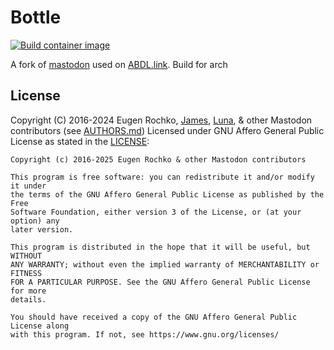 # Bottle

[![Build container image](https://github.com/ABDL-link/bottle/actions/workflows/build-image.yml/badge.svg)](https://github.com/ABDL-link/bottle/actions/workflows/build-image.yml)

A fork of [mastodon](https://github.com/mastodon/mastodon) used on [ABDL.link](https://abdl.link). Build for arch

## License

Copyright (C) 2016-2024 Eugen Rochko, [James](https://abdl.link/@james), [Luna](https://abdl.link/@Pikachu), & other Mastodon contributors (see [AUTHORS.md](AUTHORS.md))
Licensed under GNU Affero General Public License as stated in the [LICENSE](LICENSE):

```
Copyright (c) 2016-2025 Eugen Rochko & other Mastodon contributors

This program is free software: you can redistribute it and/or modify it under
the terms of the GNU Affero General Public License as published by the Free
Software Foundation, either version 3 of the License, or (at your option) any
later version.

This program is distributed in the hope that it will be useful, but WITHOUT
ANY WARRANTY; without even the implied warranty of MERCHANTABILITY or FITNESS
FOR A PARTICULAR PURPOSE. See the GNU Affero General Public License for more
details.

You should have received a copy of the GNU Affero General Public License along
with this program. If not, see https://www.gnu.org/licenses/
```

[CONTRIBUTING]: CONTRIBUTING.md
[DEVELOPMENT]: docs/DEVELOPMENT.md
[OpenCollective]: https://opencollective.com/mastodon
